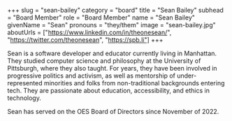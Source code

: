 +++
slug = "sean-bailey"
category = "board"
title = "Sean Bailey"
subhead = "Board Member"
role = "Board Member"
name = "Sean Bailey"
givenName = "Sean"
pronouns = "they/them"
image = "sean-bailey.jpg"
aboutUrls = ["https://www.linkedin.com/in/theonesean/", "https://twitter.com/theonesean", "https://spb.li"]
+++

Sean is a software developer and educator currently living in Manhattan. They studied computer science and philosophy at the University of Pittsburgh, where they also taught. For years, they have been involved in progressive politics and activism, as well as mentorship of under-represented minorities and folks from non-traditional backgrounds entering tech. They are passionate about education, accessibility, and ethics in technology.

Sean has served on the OES Board of Directors since November of 2022.
